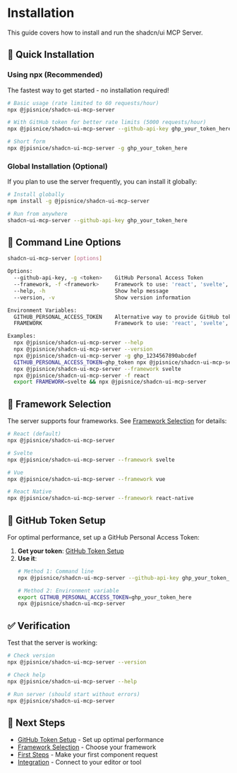 # Installation

This guide covers how to install and run the shadcn/ui MCP Server.

## 🚀 Quick Installation

### Using npx (Recommended)

The fastest way to get started - no installation required!

```bash
# Basic usage (rate limited to 60 requests/hour)
npx @jpisnice/shadcn-ui-mcp-server

# With GitHub token for better rate limits (5000 requests/hour)
npx @jpisnice/shadcn-ui-mcp-server --github-api-key ghp_your_token_here

# Short form
npx @jpisnice/shadcn-ui-mcp-server -g ghp_your_token_here
```

### Global Installation (Optional)

If you plan to use the server frequently, you can install it globally:

```bash
# Install globally
npm install -g @jpisnice/shadcn-ui-mcp-server

# Run from anywhere
shadcn-ui-mcp-server --github-api-key ghp_your_token_here
```

## 🔧 Command Line Options

```bash
shadcn-ui-mcp-server [options]

Options:
  --github-api-key, -g <token>    GitHub Personal Access Token
  --framework, -f <framework>     Framework to use: 'react', 'svelte', 'vue', or 'react-native' (default: react)
  --help, -h                      Show help message
  --version, -v                   Show version information

Environment Variables:
  GITHUB_PERSONAL_ACCESS_TOKEN    Alternative way to provide GitHub token
  FRAMEWORK                       Framework to use: 'react', 'svelte', 'vue', or 'react-native' (default: react)

Examples:
  npx @jpisnice/shadcn-ui-mcp-server --help
  npx @jpisnice/shadcn-ui-mcp-server --version
  npx @jpisnice/shadcn-ui-mcp-server -g ghp_1234567890abcdef
  GITHUB_PERSONAL_ACCESS_TOKEN=ghp_token npx @jpisnice/shadcn-ui-mcp-server
  npx @jpisnice/shadcn-ui-mcp-server --framework svelte
  npx @jpisnice/shadcn-ui-mcp-server -f react
  export FRAMEWORK=svelte && npx @jpisnice/shadcn-ui-mcp-server
```

## 🎯 Framework Selection

The server supports four frameworks. See [Framework Selection](framework-selection.md) for details:

```bash
# React (default)
npx @jpisnice/shadcn-ui-mcp-server

# Svelte
npx @jpisnice/shadcn-ui-mcp-server --framework svelte

# Vue
npx @jpisnice/shadcn-ui-mcp-server --framework vue

# React Native
npx @jpisnice/shadcn-ui-mcp-server --framework react-native
```

## 🔑 GitHub Token Setup

For optimal performance, set up a GitHub Personal Access Token:

1. **Get your token**: [GitHub Token Setup](github-token.md)
2. **Use it**: 
   ```bash
   # Method 1: Command line
   npx @jpisnice/shadcn-ui-mcp-server --github-api-key ghp_your_token_here
   
   # Method 2: Environment variable
   export GITHUB_PERSONAL_ACCESS_TOKEN=ghp_your_token_here
   npx @jpisnice/shadcn-ui-mcp-server
   ```

## ✅ Verification

Test that the server is working:

```bash
# Check version
npx @jpisnice/shadcn-ui-mcp-server --version

# Check help
npx @jpisnice/shadcn-ui-mcp-server --help

# Run server (should start without errors)
npx @jpisnice/shadcn-ui-mcp-server
```

## 🔗 Next Steps

- [GitHub Token Setup](github-token.md) - Set up optimal performance
- [Framework Selection](framework-selection.md) - Choose your framework
- [First Steps](first-steps.md) - Make your first component request
- [Integration](../integration/) - Connect to your editor or tool 
